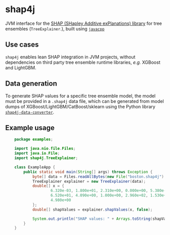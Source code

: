 # shap4j

JVM interface for the [SHAP (SHapley Additive exPlanations) library](https://github.com/slundberg/shap) for tree 
ensembles (`TreeExplainer`.), built using [`javacpp`](https://github.com/bytedeco/javacpp)

## Use cases
`shap4j` enables lean SHAP integration in JVM projects, without dependencies on third party tree ensemble runtime 
libraries, _e.g._ XGBoost and LightGBM.

## Data generation
To generate SHAP values for a specific tree ensemble model, the model must be provided in a `.shap4j` data file, which
can be generated from model dumps of XGBoost/LightGBM/CatBoost/sklearn using the Python library
[`shap4j-data-converter`](https://github.com/xydrolase/shap4j-data-converter).

## Example usage
```java
    package examples;

    import java.nio.file.Files;
    import java.io.File;
    import shap4j.TreeExplainer;

    class ExampleApp {
        public static void main(String[] args) throws Exception {
            byte[] data = Files.readAllBytes(new File("boston.shap4j").toPath());
            TreeExplainer explainer = new TreeExplainer(data);
            double[] x = {
                    6.320e-03, 1.800e+01, 2.310e+00, 0.000e+00, 5.380e-01, 6.575e+00,
                    6.520e+01, 4.090e+00, 1.000e+00, 2.960e+02, 1.530e+01, 3.969e+02,
                    4.980e+00
            };
            double[] shapValues = explainer.shapValues(x, false);

            System.out.println("SHAP values: " + Arrays.toString(shapValues));
        }
    }
```
